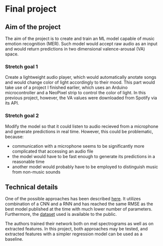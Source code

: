 
# Final project

## Aim of the project 

The aim of the project is to create and train an ML model capable of music emotion recognition (MER). Such model would accept raw audio as an input and would return predictions in two dimensional valence-arousal (VA) space.

### Stretch goal 1 

Create a lightweight audio player, which would automatically anotate songs and would change color of light accordingly to their mood. This part would take use of a project I finished earlier, which uses an Arduino microcontroller and a NeoPixel strip to control the color of light. In this previous project, however, the VA values were downloaded from Spotify via its API.

### Stretch goal 2

Modify the model so that it could listen to audio recieved from a microphone and generate predictions in real time. However, this could be problematic, because:
- communication with a microphone seems to be significantly more complicated that accessing an audio file
- the model would have to be fast enough to generate its predictions in a reasonable time
- another model would probably have to be employed to distinguish music from non-music sounds

## Technical details

One of the possible approaches has been described [here](https://arxiv.org/pdf/1706.02292.pdf). It utilizes combination of a CNN and a RNN and has reached the same RMSE as the best model published at the time with much lower number of parameters. Furthermore, the [dataset](http://cvml.unige.ch/databases/emoMusic/) used is available to the public.

The authors trained their network both on mel spectrograms as well as on extracted features. In this project, both approaches may be tested, and extracted features with a simpler regression model can be used as a baseline.
